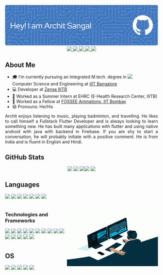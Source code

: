 <div align="center">
  <img src="./banner.png">
</div>
  
<div id="badges" align="center">
  <a href="https://www.linkedin.com/in/archit-sangal-aa7185190/">
    <img src="https://img.shields.io/badge/LinkedIn-0077B5?style=for-the-badge&logo=linkedin&logoColor=white"/>
  </a>
  <a href="https://twitter.com/ArchitSangal_">
    <img src="https://img.shields.io/badge/Twitter-1DA1F2?style=for-the-badge&logo=twitter&logoColor=white"/>
  </a>
  <a href="https://www.instagram.com/architsangal2000/">
    <img src="https://img.shields.io/badge/Instagram-E4405F?style=for-the-badge&logo=instagram&logoColor=white"/>
  </a>
  <a href="https://stackoverflow.com/users/13279920/archit?tab=profile">
    <img src="https://img.shields.io/badge/Stack_Overflow-FE7A16?style=for-the-badge&logo=stack-overflow&logoColor=white"/>
  </a>
  <a href="mailto:architsangal2000@gmail.com">
    <img src="https://img.shields.io/badge/Gmail-D14836?style=for-the-badge&logo=gmail&logoColor=white"/>
  </a>
</div>

## About Me

<img align="right" src="https://media.giphy.com/media/M9gbBd9nbDrOTu1Mqx/giphy.gif" width="100"/>

- 🎓 I’m currently pursuing an Integrated M.tech. degree in Computer Science and Engineering at [IIIT Bangalore](https://www.iiitb.ac.in/)
- 💻 Developer at [Zense IIITB](https://github.com/zense)
- 💼 Worked as a Summer Intern at EHRC (E-Health Research Center, IIITB)
- 💼 Worked as a Fellow at [FOSSEE Animations, IIT Bombay](https://github.com/FOSSEE)
- 😄 Pronouns: He/His

<div style="text-align: justify"> 

Archit enjoys listening to music, playing badminton, and travelling. He likes to call himself a Fullstack Flutter Developer and is always looking to learn something new. He has built many applications with flutter and using native android with java with backend in Firebase. If you are shy to start a conversation, he will probably initiate with a positive comment. He is from India and is fluent in English and Hindi.
</div>

## GitHub Stats
<div id="badges" align="center">

  <img src = "https://github-readme-stats.vercel.app/api?username=architsangal&count_private=true&show_icons=true&theme=codeSTACKr" width = 490> <img src="https://github-readme-stats.vercel.app/api/top-langs/?username=architsangal&theme=codeSTACKr" width = 200> <img src="http://github-profile-summary-cards.vercel.app/api/cards/profile-details?username=architsangal&theme=github_dark" width = 465><img src="http://github-profile-summary-cards.vercel.app/api/cards/repos-per-language?username=architsangal&theme=github_dark" width = 225> <img src = "https://github-readme-streak-stats.herokuapp.com?user=architsangal&theme=vision-friendly-dark&hide_border=true&date_format=M%20j%5B%2C%20Y%5D" width = 690>

</div>

## Languages

<img src = "https://img.shields.io/badge/Dart-0175C2?style=for-the-badge&logo=dart&logoColor=white"> <img src = "https://img.shields.io/badge/Java-ED8B00?style=for-the-badge&logo=java&logoColor=white">
<img src = "https://img.shields.io/badge/JavaScript-323330?style=for-the-badge&logo=javascript&logoColor=F7DF1E">
<img src = "https://img.shields.io/badge/C-00599C?style=for-the-badge&logo=c&logoColor=white">
<img src = "https://img.shields.io/badge/C%2B%2B-00599C?style=for-the-badge&logo=c%2B%2B&logoColor=white">
<img src = "https://img.shields.io/badge/LaTeX-47A141?style=for-the-badge&logo=LaTeX&logoColor=white">
<img src = "https://img.shields.io/badge/Python-FFD43B?style=for-the-badge&logo=python&logoColor=blue">

#

<img align="right" src="gif.gif" width="300" height="180">

### Technologies and Frameworks

<img src = "https://img.shields.io/badge/Flutter-02569B?style=for-the-badge&logo=flutter&logoColor=white"> <img src = "https://img.shields.io/badge/Native%20Android-3DDC84?style=for-the-badge&logo=android&logoColor=white">
<img src = "https://img.shields.io/badge/Manim-FFD43B?style=for-the-badge&logo=python&logoColor=blue">
<img src = "https://img.shields.io/badge/GraphQl-E10098?style=for-the-badge&logo=graphql&logoColor=white">
<img src = "https://img.shields.io/badge/firebase-ffca28?style=for-the-badge&logo=firebase&logoColor=black">
<img src = "https://img.shields.io/badge/ThreeJs-black?style=for-the-badge&logo=three.js&logoColor=white">
<img src = "https://img.shields.io/badge/Google%20Analytics-E37400?style=for-the-badge&logo=google%20analytics&logoColor=white">
<img src = "https://img.shields.io/badge/MySQL-005C84?style=for-the-badge&logo=mysql&logoColor=white">
<img src = "https://img.shields.io/badge/blender-%23F5792A.svg?style=for-the-badge&logo=blender&logoColor=white">
<img src = "https://img.shields.io/badge/Figma-F24E1E?style=for-the-badge&logo=figma&logoColor=white">
<img src = "https://img.shields.io/badge/Postman-FF6C37?style=for-the-badge&logo=Postman&logoColor=white">
<img src = "https://img.shields.io/badge/Spring_Boot-F2F4F9?style=for-the-badge&logo=spring-boot">
<img src = "https://img.shields.io/badge/GitHub_Actions-2088FF?style=for-the-badge&logo=github-actions&logoColor=white">
<img src = "https://img.shields.io/badge/GitHub%20Pages-222222?style=for-the-badge&logo=GitHub%20Pages&logoColor=white">
<img src = "https://img.shields.io/badge/GIT-E44C30?style=for-the-badge&logo=git&logoColor=white">

#

## OS
<img src = "https://img.shields.io/badge/Android-3DDC84?style=for-the-badge&logo=android&logoColor=white"> <img src = "https://img.shields.io/badge/iOS-000000?style=for-the-badge&logo=ios&logoColor=white">
<img src = "https://img.shields.io/badge/mac%20os-000000?style=for-the-badge&logo=apple&logoColor=white">
<img src = "https://img.shields.io/badge/Ubuntu-E95420?style=for-the-badge&logo=ubuntu&logoColor=white">
<img src = "https://img.shields.io/badge/Windows-0078D6?style=for-the-badge&logo=windows&logoColor=white">

<!-- 

Good Resources-

https://github-profile-summary-cards.vercel.app/demo.html
https://github.com/alexandresanlim/Badges4-README.md-Profile

>

